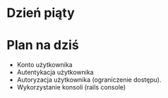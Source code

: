 <!SLIDE title-slide transition=fade>

# Dzień piąty #

<!SLIDE small transition=fade>

# Plan na dziś #
  
  * Konto użytkownika
  * Autentykacja użytkownika
  * Autoryzacja użytkownika (ograniczenie dostępu).
  * Wykorzystanie konsoli (rails console)